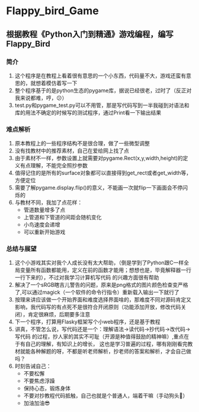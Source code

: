 # Flappy_bird_Game
## 根据教程《Python入门到精通》游戏编程，编写Flappy_Bird
### 简介
1. 这个程序是在教程上看着很有意思的一个小东西，代码量不大，游戏还蛮有意思的，就想着模仿着写一下
2. 整个程序基于的是python生态的pygame库，据说已经很老，过时了（反正对我来说都难，哼，😕）
3. test.py和pygame_test.py可以不用管，那是写代码写到一半我碰到对语法和库的用法不确定的时候写的测试程序，通过Print看一下输出结果

### 难点解析
1. 原本教程上的一些程序结构不是很合理，做了一些微型调整
2. 没有找教材中的推荐素材，自己在爱给网上找了点
3. 由于素材不一样，参数设置上就需要对pygame.Rect(x,y,width,height)的定义有点理解，不能完全照抄参数
4. 值得记住的是所有的surface对象都可以直接得到get_rect或者get_width等，方便定位
5. 需要了解pygame.display.flip()的意义，不能画一次就flip一下画面会不停闪烁的
6. 与教材不同，我加了点花样：
    * 管道数量增多了点
    * 上管道和下管道的间距会随机变化
    * 小鸟速度会递增
    * 可以重新开始游戏
    
### 总结与展望
1. 这个小游戏其实对我个人成长没有太大帮助，（倒是学到了Python跟C一样全局变量所有函数都能用，定义在前的函数才能用；想想也是，毕竟解释器一行一行下来的），不过对我学习计算机写代码
   的兴趣方面很有帮助
2. 解决了一个sRGB瞎吉儿警告的问题，原来是png格式的图片颜色检查变严格了,可以通过magick（一个软件的命令行指令）重新载入输出一下就行了
3. 按理来讲应该做一个开始界面和难度选择界面啥的，那难度不同对源码肯定又影响，我代码写的有点死不是很符合开闭原则（功能添加开放，修改代码关闭），肯定很麻烦，后期要多注意
4. 下一个程序，打算用Flasky框架写个小web程序，还是基于教程
5. 讲真，不管怎么说，写代码还是一个：理解语法->读代码->抄代码->改代码->写代码 的过程，抄人家的其实不可耻（开源是种值得鼓励的精神嘛）,重点在于有自己的理解，有知识上的增长，
   这也是学习普遍的过程，哪有刚刚看完教材就能各种解题的呀，不都是听老师解析，抄老师的答案和解析，才会自己做吗？
6. 时刻告诫自己：
    * 不要松懈
    * 不要焦虑浮躁
    * 保持心态，锻炼身体
    * 不要对抄教程代码抵触，自己也就是个普通人，端着干嘛（手动狗头🐶）
    * 加油加油😎
